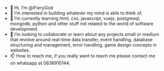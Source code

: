 - 👋 Hi, I’m @iFieryGod
- 👀 I’m interested in building whatever my mind is able to think of.
- 🌱 I’m currently learning html, css, javascript, vuejs, postgresql, mongodb, python and other stuff not related to the world of software development.
- 💞️ I’m looking to collaborate or learn about any projects small or medium that revolve around real-time data transfer, event handling, database structuring and management, error handling, game design concepts in websites. 
- 📫 How to reach me, if you really want to reach me please contact me on whatsapp at 0636910144. 

<!---
iFieryGod/iFieryGod is a ✨ special ✨ repository because its `README.md` (this file) appears on your GitHub profile.
You can click the Preview link to take a look at your changes.
--->
